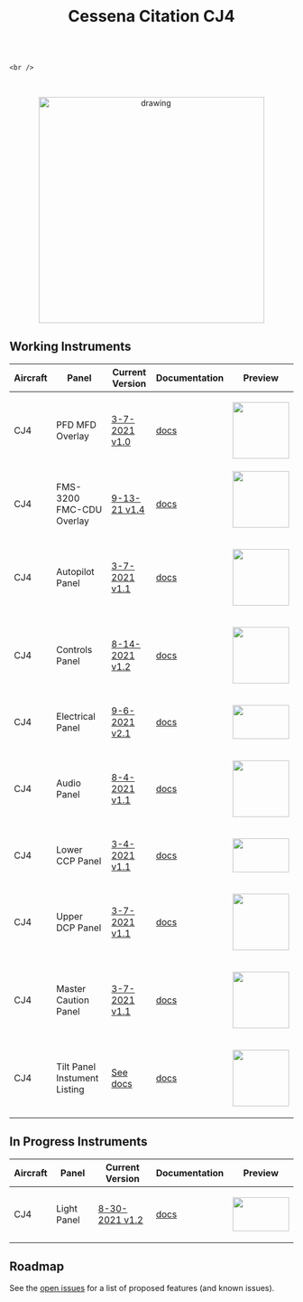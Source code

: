 <!-- PROJECT LOGO -->
<br />
<p align="center">



  <h1 align="center">Cessena Citation CJ4</h1>

  <p align="center">
  <br />  
  <br /> 
  
    <br />
   <br /> 
  </p>
</p>
<p align="center"><img src="https://user-images.githubusercontent.com/38576265/130723641-ee6a6614-b705-4dc5-bafd-02910f70b6d1.png" alt="drawing" width="400"/></p>



<!-- TABLE OF CONTENTS 
<details open="open">
  <summary><h2 style="display: inline-block">Table of Contents</h2></summary>
  <ol>
    <li>
      <a href="#about-the-project">About The Project</a>
      <ul>
        <li><a href="#built-with">Built With</a></li>
      </ul>
    </li>
    <li>
      <a href="#getting-started">Getting Started</a>
      <ul>
        <li><a href="#prerequisites">Prerequisites</a></li>
        <li><a href="#installation">Installation</a></li>
      </ul>
    </li>
    <li><a href="#usage">Usage</a></li>
    <li><a href="#roadmap">Roadmap</a></li>
    <li><a href="#contributing">Contributing</a></li>

  </ol>
</details>

-->

<!-- ABOUT THE PROJECT -->
## Working Instruments



Aircraft | Panel | Current Version | Documentation | Preview
--------|-------------|-----------------|--------------|--------------
CJ4 | PFD MFD Overlay | [3-7-2021 v1.0](https://github.com/Simstrumentation/Air-Manager/blob/main/Instruments/Cessena_Citation_CJ4/CJ4-PFD_MFD_Overlay/Cessna_CJ4-PFD_MFD_Overlay.siff?raw=true) | [docs](https://github.com/Simstrumentation/Air-Manager/tree/main/Instruments/Cessena_Citation_CJ4/CJ4-PFD_MFD_Overlay) | <p align="center"><img src="https://raw.githubusercontent.com/Simstrumentation/Air-Manager/main/Instruments/Cessena_Citation_CJ4/CJ4-PFD_MFD_Overlay/a418c7e2-ee2c-4606-82cd-8c74248007dc/preview.png" width="100"> </p>
CJ4 | FMS-3200 FMC-CDU Overlay | [9-13-21 v1.4](https://github.com/Simstrumentation/Air-Manager/blob/main/Instruments/Cessena_Citation_CJ4/CJ4-FMS-3200_FMC_CDU_Overlay/Cessna_Citation_CJ4-FMS-3200_FMC_CDU_Overlay.siff?raw=true) | [docs](https://github.com/Simstrumentation/Air-Manager/tree/main/Instruments/Cessena_Citation_CJ4/CJ4-FMS-3200_FMC_CDU_Overlay) | <img src="https://raw.githubusercontent.com/Simstrumentation/Air-Manager/main/Instruments/Cessena_Citation_CJ4/CJ4-FMS-3200_FMC_CDU_Overlay/f7659605-1421-4d75-a347-55d9cb92db57/preview.png" width="100" height="100"> </p>
CJ4 | Autopilot Panel | [3-7-2021 v1.1](https://github.com/Simstrumentation/Air-Manager/blob/main/Instruments/Cessena_Citation_CJ4/CJ4-AutoPilot_Panel/Cessna_Citation_CJ4-AutoPilot_Panel.siff?raw=true) | [docs](https://github.com/Simstrumentation/Air-Manager/tree/main/Instruments/Cessena_Citation_CJ4/CJ4-AutoPilot_Panel) | <p align="center"><img src="https://raw.githubusercontent.com/Simstrumentation/Air-Manager/main/Instruments/Cessena_Citation_CJ4/CJ4-AutoPilot_Panel/30f0e44d-791c-4ecc-a5c4-eb80d769d3ea/preview.png" width="100"> </p>
CJ4 | Controls Panel | [8-14-2021 v1.2](https://github.com/Simstrumentation/Air-Manager/blob/main/Instruments/Cessena_Citation_CJ4/CJ4-Controls_Panel/Cessna_Citation_CJ4-Controls_Panel.siff?raw=true) | [docs](https://github.com/Simstrumentation/Air-Manager/tree/main/Instruments/Cessena_Citation_CJ4/CJ4-Controls_Panel) | <p align="center"><img src="https://raw.githubusercontent.com/Simstrumentation/Air-Manager/main/Instruments/Cessena_Citation_CJ4/CJ4-Controls_Panel/c5e5c1b1-d600-44a3-901d-2f8f6e086a3d/preview.png" width="100"> </p>
CJ4 | Electrical Panel | [9-6-2021 v2.1](https://github.com/Simstrumentation/Air-Manager/blob/main/Instruments/Cessena_Citation_CJ4/CJ4-Electrical_Panel/Cessna_Citation_CJ4-Electrical_Panel.siff?raw=true) | [docs](https://github.com/Simstrumentation/Air-Manager/tree/main/Instruments/Cessena_Citation_CJ4/CJ4-Electrical_Panel) | <p align="center"><img src="https://raw.githubusercontent.com/Simstrumentation/Air-Manager/main/Instruments/Cessena_Citation_CJ4/CJ4-Electrical_Panel/3c5dcdca-9a40-4fec-19b5-c0e435f00653/preview.png" width="100" height="60"> </p>
CJ4 | Audio Panel | [8-4-2021 v1.1](https://github.com/Simstrumentation/Air-Manager/blob/main/Instruments/Cessena_Citation_CJ4/CJ4-Audio_Panel/Cessna_Citation_CJ4-Audio_Panel.siff?raw=true) | [docs](https://github.com/Simstrumentation/Air-Manager/tree/main/Instruments/Cessena_Citation_CJ4/CJ4-Audio_Panel) | <p align="center"><img src="https://raw.githubusercontent.com/Simstrumentation/Air-Manager/main/Instruments/Cessena_Citation_CJ4/CJ4-Audio_Panel/cc714760-4287-43e8-323f-d1b817072e43/preview.png" width="100"> </p>
CJ4 | Lower CCP Panel | [3-4-2021 v1.1](https://github.com/Simstrumentation/Air-Manager/blob/main/Instruments/Cessena_Citation_CJ4/CJ4-Lower_CCP_Panel/Cessna_Citation_CJ4-Lower_CCP_Panel%20.siff?raw=true) | [docs](https://github.com/Simstrumentation/Air-Manager/tree/main/Instruments/Cessena_Citation_CJ4/CJ4-Lower_CCP_Panel) | <p align="center"><img src="https://raw.githubusercontent.com/Simstrumentation/Air-Manager/main/Instruments/Cessena_Citation_CJ4/CJ4-Lower_CCP_Panel/1ca3dcd0-b7bb-4bf7-8f1a-be07ac7092cf/preview.png" width="100" height="60"> </p>
CJ4 | Upper DCP Panel | [3-7-2021 v1.1](https://github.com/Simstrumentation/Air-Manager/blob/main/Instruments/Cessena_Citation_CJ4/CJ4-Upper_DCP_Panel/Cessna_Citation_CJ4-Upper_DCP_Panel.siff?raw=true) | [docs](https://github.com/Simstrumentation/Air-Manager/tree/main/Instruments/Cessena_Citation_CJ4/CJ4-Upper_DCP_Panel) | <p align="center"><img src="https://raw.githubusercontent.com/Simstrumentation/Air-Manager/main/Instruments/Cessena_Citation_CJ4/CJ4-Upper_DCP_Panel/646e2e0b-4014-4add-b572-242aa038b2f1/preview.png" width="100"> </p>
CJ4 | Master Caution Panel | [3-7-2021 v1.1](https://github.com/Simstrumentation/Air-Manager/blob/main/Instruments/Cessena_Citation_CJ4/CJ4-Master_Caution_Warning/Cessna_Citation_CJ4-Master_Warning_Caution%20.siff?raw=true) | [docs](https://github.com/Simstrumentation/Air-Manager/tree/main/Instruments/Cessena_Citation_CJ4/CJ4-Master_Caution_Warning) | <p align="center"><img src="https://raw.githubusercontent.com/Simstrumentation/Air-Manager/main/Instruments/Cessena_Citation_CJ4/CJ4-Master_Caution_Warning/2b2cf6ea-8d1a-4a09-a335-83d96ead012e/preview.png" width="100"> </p>
CJ4 | Tilt Panel Instument Listing | [See docs](https://github.com/Simstrumentation/Air-Manager/blob/main/Instruments/Cessena_Citation_CJ4/CJ4-Tilt_Panel/) | [docs](https://github.com/Simstrumentation/Air-Manager/tree/main/Instruments/Cessena_Citation_CJ4/CJ4-Tilt_Panel/) | <p align="center"><img src="https://raw.githubusercontent.com/Simstrumentation/Air-Manager/main/Instruments/Cessena_Citation_CJ4/CJ4-Tilt_Panel/LeftPanel.png" width="100" > </p>

<!-- Blank Example

CJ4 | Blah Panel | [3-7-2021 v1.1](Right Click and copy link of raw siff file) | [docs](Link to Instrument Folder) | <p align="center"><img src="RightClickOpenImageAndPaste" width="100" height="60"> </p>

-->

## In Progress Instruments
Aircraft | Panel | Current Version | Documentation | Preview
--------|-------------|-----------------|--------------|--------------
CJ4 | Light Panel | [8-30-2021 v1.2](https://github.com/Simstrumentation/Air-Manager/blob/main/Instruments/Cessena_Citation_CJ4/CJ4-Light_Panel/Cessna_Citation_CJ4-Light_Panel.siff?raw=true) | [docs](https://github.com/Simstrumentation/Air-Manager/tree/main/Instruments/Cessena_Citation_CJ4/CJ4-Light_Panel) | <p align="center"><img src="https://raw.githubusercontent.com/Simstrumentation/Air-Manager/main/Instruments/Cessena_Citation_CJ4/CJ4-Light_Panel/40e12ee4-9d82-427c-8760-372fbcaf482f/preview.png" width="100" height="60"> </p>





<!-- ROADMAP -->
## Roadmap

See the [open issues](https://github.com/Simstrumentation/Air-Manager/issues) for a list of proposed features (and known issues).









